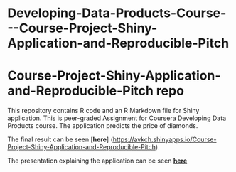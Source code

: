 # Developing-Data-Products-Course---Course-Project-Shiny-Application-and-Reproducible-Pitch

# Course-Project-Shiny-Application-and-Reproducible-Pitch repo

This repository contains R code and an R Markdown file for Shiny application. This is peer-graded Assignment for Coursera Developing Data Products course.
The application predicts the price of diamonds.

The final result can be seen [**here**] (https://avkch.shinyapps.io/Course-Project-Shiny-Application-and-Reproducible-Pitch).

The presentation explaining the application can be seen [**here**](http://rpubs.com/avkch/248607)
